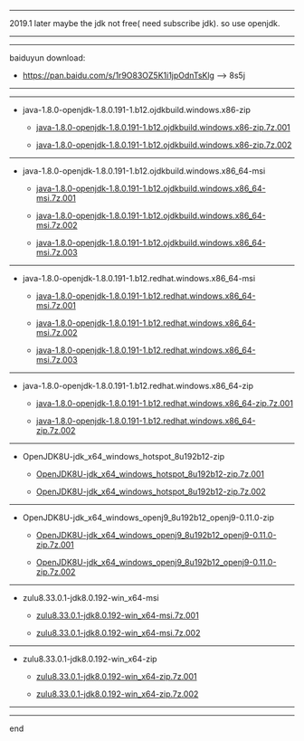
---

2019.1 later maybe the jdk not free( need subscribe jdk). so use openjdk.


---
---

baiduyun download:
  - https://pan.baidu.com/s/1r9O83OZ5K1i1jpOdnTsKlg --> 8s5j

---
---
  - java-1.8.0-openjdk-1.8.0.191-1.b12.ojdkbuild.windows.x86-zip
    - [java-1.8.0-openjdk-1.8.0.191-1.b12.ojdkbuild.windows.x86-zip.7z.001](https://github.com/littleostar-toolbox/openjdk_download_and_introduce/raw/master/files/_7z/java-1.8.0-openjdk-1.8.0.191-1.b12.ojdkbuild.windows.x86-zip.7z.001)

    - [java-1.8.0-openjdk-1.8.0.191-1.b12.ojdkbuild.windows.x86-zip.7z.002](https://github.com/littleostar-toolbox/openjdk_download_and_introduce/raw/master/files/_7z/java-1.8.0-openjdk-1.8.0.191-1.b12.ojdkbuild.windows.x86-zip.7z.002)

---
  - java-1.8.0-openjdk-1.8.0.191-1.b12.ojdkbuild.windows.x86_64-msi
    - [java-1.8.0-openjdk-1.8.0.191-1.b12.ojdkbuild.windows.x86_64-msi.7z.001](https://github.com/littleostar-toolbox/openjdk_download_and_introduce/raw/master/files/_7z/java-1.8.0-openjdk-1.8.0.191-1.b12.ojdkbuild.windows.x86_64-msi.7z.001)

    - [java-1.8.0-openjdk-1.8.0.191-1.b12.ojdkbuild.windows.x86_64-msi.7z.002](https://github.com/littleostar-toolbox/openjdk_download_and_introduce/raw/master/files/_7z/java-1.8.0-openjdk-1.8.0.191-1.b12.ojdkbuild.windows.x86_64-msi.7z.002)

    - [java-1.8.0-openjdk-1.8.0.191-1.b12.ojdkbuild.windows.x86_64-msi.7z.003](https://github.com/littleostar-toolbox/openjdk_download_and_introduce/raw/master/files/_7z/java-1.8.0-openjdk-1.8.0.191-1.b12.ojdkbuild.windows.x86_64-msi.7z.003)

---
  - java-1.8.0-openjdk-1.8.0.191-1.b12.redhat.windows.x86_64-msi
    - [java-1.8.0-openjdk-1.8.0.191-1.b12.redhat.windows.x86_64-msi.7z.001](https://github.com/littleostar-toolbox/openjdk_download_and_introduce/raw/master/files/_7z/java-1.8.0-openjdk-1.8.0.191-1.b12.redhat.windows.x86_64-msi.7z.001)

    - [java-1.8.0-openjdk-1.8.0.191-1.b12.redhat.windows.x86_64-msi.7z.002](https://github.com/littleostar-toolbox/openjdk_download_and_introduce/raw/master/files/_7z/java-1.8.0-openjdk-1.8.0.191-1.b12.redhat.windows.x86_64-msi.7z.002)

    - [java-1.8.0-openjdk-1.8.0.191-1.b12.redhat.windows.x86_64-msi.7z.003](https://github.com/littleostar-toolbox/openjdk_download_and_introduce/raw/master/files/_7z/java-1.8.0-openjdk-1.8.0.191-1.b12.redhat.windows.x86_64-msi.7z.003)

---
  - java-1.8.0-openjdk-1.8.0.191-1.b12.redhat.windows.x86_64-zip
    - [java-1.8.0-openjdk-1.8.0.191-1.b12.redhat.windows.x86_64-zip.7z.001](https://github.com/littleostar-toolbox/openjdk_download_and_introduce/raw/master/files/_7z/java-1.8.0-openjdk-1.8.0.191-1.b12.redhat.windows.x86_64-zip.7z.001)

    - [java-1.8.0-openjdk-1.8.0.191-1.b12.redhat.windows.x86_64-zip.7z.002](https://github.com/littleostar-toolbox/openjdk_download_and_introduce/raw/master/files/_7z/java-1.8.0-openjdk-1.8.0.191-1.b12.redhat.windows.x86_64-zip.7z.002)

---
  - OpenJDK8U-jdk_x64_windows_hotspot_8u192b12-zip
    - [OpenJDK8U-jdk_x64_windows_hotspot_8u192b12-zip.7z.001](https://github.com/littleostar-toolbox/openjdk_download_and_introduce/raw/master/files/_7z/OpenJDK8U-jdk_x64_windows_hotspot_8u192b12-zip.7z.001)

    - [OpenJDK8U-jdk_x64_windows_hotspot_8u192b12-zip.7z.002](https://github.com/littleostar-toolbox/openjdk_download_and_introduce/raw/master/files/_7z/OpenJDK8U-jdk_x64_windows_hotspot_8u192b12-zip.7z.002)

---
  - OpenJDK8U-jdk_x64_windows_openj9_8u192b12_openj9-0.11.0-zip
    - [OpenJDK8U-jdk_x64_windows_openj9_8u192b12_openj9-0.11.0-zip.7z.001](https://github.com/littleostar-toolbox/openjdk_download_and_introduce/raw/master/files/_7z/OpenJDK8U-jdk_x64_windows_openj9_8u192b12_openj9-0.11.0-zip.7z.001)

    - [OpenJDK8U-jdk_x64_windows_openj9_8u192b12_openj9-0.11.0-zip.7z.002](https://github.com/littleostar-toolbox/openjdk_download_and_introduce/raw/master/files/_7z/OpenJDK8U-jdk_x64_windows_openj9_8u192b12_openj9-0.11.0-zip.7z.002)

---
  - zulu8.33.0.1-jdk8.0.192-win_x64-msi
    - [zulu8.33.0.1-jdk8.0.192-win_x64-msi.7z.001](https://github.com/littleostar-toolbox/openjdk_download_and_introduce/raw/master/files/_7z/zulu8.33.0.1-jdk8.0.192-win_x64-msi.7z.001)

    - [zulu8.33.0.1-jdk8.0.192-win_x64-msi.7z.002](https://github.com/littleostar-toolbox/openjdk_download_and_introduce/raw/master/files/_7z/zulu8.33.0.1-jdk8.0.192-win_x64-msi.7z.002)

---
  - zulu8.33.0.1-jdk8.0.192-win_x64-zip
    - [zulu8.33.0.1-jdk8.0.192-win_x64-zip.7z.001](https://github.com/littleostar-toolbox/openjdk_download_and_introduce/raw/master/files/_7z/zulu8.33.0.1-jdk8.0.192-win_x64-zip.7z.001)

    - [zulu8.33.0.1-jdk8.0.192-win_x64-zip.7z.002](https://github.com/littleostar-toolbox/openjdk_download_and_introduce/raw/master/files/_7z/zulu8.33.0.1-jdk8.0.192-win_x64-zip.7z.002)


---
---

end
